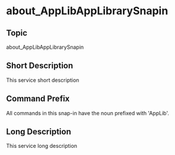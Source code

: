 ﻿
# about\_AppLibAppLibrarySnapin

## Topic
about\_AppLibAppLibrarySnapin


## Short Description

This service short description


## Command Prefix
All commands in this snap-in have the noun prefixed with 'AppLib'.


## Long Description
This service long description


